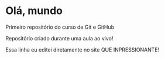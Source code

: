 # Olá, mundo
 Primeiro repositório do curso de Git e GitHub

 Repositório criado durante uma aula ao vivo!
 
 Essa linha  eu editei diretamente no site QUE INPRESSIONANTE!
